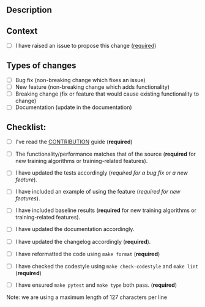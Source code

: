 <!--- Provide a general summary of your changes in the Title above (e.g. feature name, fix of a bug)-->

## Description
<!--- Describe your changes in detail, including links to any sources for new features -->

## Context
<!--- Link the related issue here. You can use the syntax `closes #100` if this solves the issue #100 -->
- [ ] I have raised an issue to propose this change ([required](https://github.com/Stable-Baselines-Team/stable-baselines3-contrib/blob/master/CONTRIBUTING.md))

## Types of changes
<!--- What types of changes does your code introduce? Put an `x` in all the boxes that apply: -->
- [ ] Bug fix (non-breaking change which fixes an issue)
- [ ] New feature (non-breaking change which adds functionality)
- [ ] Breaking change (fix or feature that would cause existing functionality to change)
- [ ] Documentation (update in the documentation)

## Checklist:
<!--- Go over all the following points, and put an `x` in all the boxes that apply. -->
<!--- If you're unsure about any of these, don't hesitate to ask. We're here to help! -->
- [ ] I've read the [CONTRIBUTION](https://github.com/Stable-Baselines-Team/stable-baselines3-contrib/blob/master/CONTRIBUTING.md) guide (**required**)
- [ ] The functionality/performance matches that of the source (**required** for new training algorithms or training-related features).
- [ ] I have updated the tests accordingly (*required for a bug fix or a new feature*).
- [ ] I have included an example of using the feature (*required for new features*).
- [ ] I have included baseline results (**required** for new training algorithms or training-related features).
- [ ] I have updated the documentation accordingly.
- [ ] I have updated the changelog accordingly (**required**).
- [ ] I have reformatted the code using `make format` (**required**)
- [ ] I have checked the codestyle using `make check-codestyle` and `make lint` (**required**)
- [ ] I have ensured `make pytest` and `make type` both pass. (**required**)


Note: we are using a maximum length of 127 characters per line

<!--- This Template is an edited version of the one from https://github.com/evilsocket/pwnagotchi/ -->
